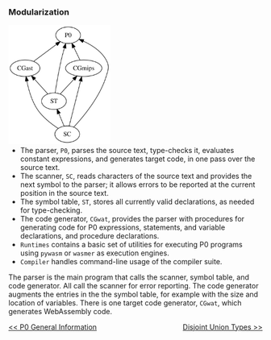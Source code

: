 ### Modularization
<div><span style="float:right"><img width="40%" src="./img/modularization.svg"/></span></div>

- The parser, `P0`, parses the source text, type-checks it, evaluates constant expressions, and generates target code, in one pass over the source text.
- The scanner, `SC`, reads characters of the source text and provides the next symbol to the parser; it allows errors to be reported at the current position in the source text.
- The symbol table, `ST`, stores all currently valid declarations, as needed for type-checking.
- The code generator, `CGwat`, provides the parser with procedures for generating code for P0 expressions, statements, and variable declarations, and procedure declarations.
- `Runtimes` contains a basic set of utilities for executing P0 programs using `pywasm` or `wasmer` as execution engines.
- `Compiler` handles command-line usage of the compiler suite.

The parser is the main program that calls the scanner, symbol table, and code generator. All call the scanner for error reporting. The code generator augments the entries in the the symbol table, for example with the size and location of variables. There is one target code generator, `CGwat`, which generates WebAssembly code.


<a style="float:left" href="P0.md">\<\< P0 General Information</a> <a style="float:right" href="DISJOINT_UNION_TYPES.md">Disjoint Union Types \>\></a>
